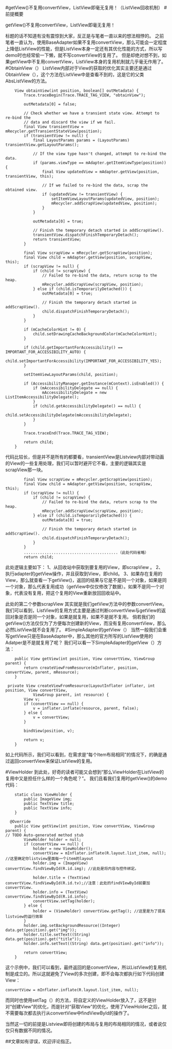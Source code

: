 #getView()不复用convertView，ListView即毫无复用！（ListView回收机制）
#前提概要

>  
 getView()不复用convertView，ListView即毫无复用！ 


标题的话不知道有没有震惊到大家，反正是与笔者一直以来的想法相悖的。 之前笔者一直认为，使用BaseAdapter如果不复用convertView，那么可能会一定程度上降低ListView的性能，但是ListView本身一定还有其优化性能的方式，所以写demo时也经常偷一下懒，就不写convertView的复用了。 但是却绝对想不到，如果getView中不复用convertView，ListView本身的复用机制就几乎毫无作用了。 #ObtainView（） ListView内部对于View的获取的优化其实主要还是通过ObtainView（），这个方法在ListView中是查看不到的，这是它的父类AbsListView的方法。

```
    View obtainView(int position, boolean[] outMetadata) {
        Trace.traceBegin(Trace.TRACE_TAG_VIEW, "obtainView");

        outMetadata[0] = false;

        // Check whether we have a transient state view. Attempt to re-bind the
        // data and discard the view if we fail.
        final View transientView = mRecycler.getTransientStateView(position);
        if (transientView != null) {
            final LayoutParams params = (LayoutParams) transientView.getLayoutParams();

            // If the view type hasn't changed, attempt to re-bind the data.
            if (params.viewType == mAdapter.getItemViewType(position)) {
                final View updatedView = mAdapter.getView(position, transientView, this);

                // If we failed to re-bind the data, scrap the obtained view.
                if (updatedView != transientView) {
                    setItemViewLayoutParams(updatedView, position);
                    mRecycler.addScrapView(updatedView, position);
                }
            }

            outMetadata[0] = true;

            // Finish the temporary detach started in addScrapView().
            transientView.dispatchFinishTemporaryDetach();
            return transientView;
        }

        final View scrapView = mRecycler.getScrapView(position);
        final View child = mAdapter.getView(position, scrapView, this);
        if (scrapView != null) {
            if (child != scrapView) {
                // Failed to re-bind the data, return scrap to the heap.
                mRecycler.addScrapView(scrapView, position);
            } else if (child.isTemporarilyDetached()) {
                outMetadata[0] = true;

                // Finish the temporary detach started in addScrapView().
                child.dispatchFinishTemporaryDetach();
            }
        }

        if (mCacheColorHint != 0) {
            child.setDrawingCacheBackgroundColor(mCacheColorHint);
        }

        if (child.getImportantForAccessibility() == IMPORTANT_FOR_ACCESSIBILITY_AUTO) {
            child.setImportantForAccessibility(IMPORTANT_FOR_ACCESSIBILITY_YES);
        }

        setItemViewLayoutParams(child, position);

        if (AccessibilityManager.getInstance(mContext).isEnabled()) {
            if (mAccessibilityDelegate == null) {
                mAccessibilityDelegate = new ListItemAccessibilityDelegate();
            }
            if (child.getAccessibilityDelegate() == null) {
                child.setAccessibilityDelegate(mAccessibilityDelegate);
            }
        }

        Trace.traceEnd(Trace.TRACE_TAG_VIEW);

        return child;
    }

```

代码比较长，但是并不是所有的都要看，transientView是Listview内部对带动画的View的一些复用处理，我们可以暂时避开它不看，主要的逻辑其实是scrapView那一块。

```
        final View scrapView = mRecycler.getScrapView(position);
        final View child = mAdapter.getView(position, scrapView, this);
        if (scrapView != null) {
            if (child != scrapView) {
                // Failed to re-bind the data, return scrap to the heap.
                mRecycler.addScrapView(scrapView, position);
            } else if (child.isTemporarilyDetached()) {
                outMetadata[0] = true;

                // Finish the temporary detach started in addScrapView().
                child.dispatchFinishTemporaryDetach();
            }
        }
        .........................................（此处代码省略）
        return child;

```

此处逻辑主要如下： 1、从回收站中获取到要复用的View，即scrapView 。 2、执行adapter的getView操作，并且获取到View，即child。 3、如果存在复用的View，那么就查看一下getView()，返回的结果与它是不是同一个对象，如果是同一个对象，那么代表复用成功（getView中仅仅修改了数据）。如果不是同一个对象，代表没有复用，把这个复用的View重新放回回收站中。

此处的第二个参数scrapView 其实就是我们getView方法中的参数convertView。 我们可以看到，ListView的复用方式主要是通过判断convertView与getView的返回对象是否是同一个对象，如果是就复用，如果不是就不复用。 倘若我们的getView()方法仅仅为了方便每次创建新的View，而没有复用convertView，那么必然ListView就不会复用了。 #SimpleAdapter的getView（） 当然一般我们会重写getView只是在BaseAdapter中，那么其他的官方所写的ListView使用的Adatper是不是就复用了呢？ 我们可以看一下SimpleAdapter的getView（）方法：

```
    public View getView(int position, View convertView, ViewGroup parent) {
        return createViewFromResource(mInflater, position, convertView, parent, mResource);
    }

```

```
 private View createViewFromResource(LayoutInflater inflater, int position, View convertView,
            ViewGroup parent, int resource) {
        View v;
        if (convertView == null) {
            v = inflater.inflate(resource, parent, false);
        } else {
            v = convertView;
        }

        bindView(position, v);

        return v;
    }

```

如上代码所示，我们可以看到，在需求是“每个Item布局相同”的情况下，的确是通过返回convertView来保证ListView的复用。

#ViewHolder 到此处，好奇的读者可能又会想到“那么ViewHolder在ListView的复用中又是担任什么样的一个角色呢？”。 我们且看我们复用时getView()的demo代码：

```
    static class ViewHolder {
        public ImageView img;
        public TextView title;
        public TextView info;
    }
    
  @Override
    public View getView(int position, View convertView, ViewGroup parent) {
// TODO Auto-generated method stub
        ViewHolder holder = null;
        if (convertView == null) {
            holder = new ViewHolder();
            convertView = mInflater.inflate(R.layout.list_item, null); //这里确定你listview里面每一个item的layout
            holder.img = (ImageView) convertView.findViewById(R.id.img); //此处是将内容与控件绑定。

            holder.title = (TextView) convertView.findViewById(R.id.tv);//注意：此处的findVIewById前要加convertView.
            holder.info = (TextView) convertView.findViewById(R.id.info);
            convertView.setTag(holder);
        } else {
            holder = (ViewHolder) convertView.getTag(); //这里是为了提高listview的运行效率
        }
        holder.img.setBackgroundResource((Integer) data.get(position).get("img"));
        holder.title.setText((String) data.get(position).get("title"));
        holder.info.setText((String) data.get(position).get("info"));

        return convertView;
    }

```

这个示例中，我们可以看到，最终返回的是convertView，所以ListView的复用机制是成立的。所以这就避免了View的多次创建，即不会每次都执行如下代码创建View：

```
convertView = mInflater.inflate(R.layout.list_item, null);

```

而同时也使用setTag（）的方法，将自定义的ViewHolder放入了，这不是针对“创建View”的优化，而是针对“获取View”的优化，使用了ViewHolder之后，就不需要每次都去执行从convertView中findViewById的操作了。

当然这一切的前提是Listview即将创建的布局与复用的布局相同的情况，或者说仅仅只有数据不同的情况。

##文章如有谬误，欢迎评论指正。